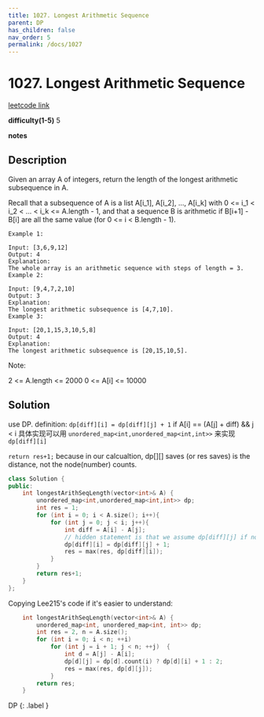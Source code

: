 ```yaml
---
title: 1027. Longest Arithmetic Sequence
parent: DP
has_children: false
nav_order: 5
permalink: /docs/1027
---
```

# 1027. Longest Arithmetic Sequence
[leetcode link](https://leetcode.com/problems/longest-arithmetic-sequence/)

**difficulty(1-5)** 
5

**notes**   


## Description
Given an array A of integers, return the length of the longest arithmetic subsequence in A.

Recall that a subsequence of A is a list A[i_1], A[i_2], ..., A[i_k] with 0 <= i_1 < i_2 < ... < i_k <= A.length - 1, and that a sequence B is arithmetic if B[i+1] - B[i] are all the same value (for 0 <= i < B.length - 1).

 
```
Example 1:

Input: [3,6,9,12]
Output: 4
Explanation: 
The whole array is an arithmetic sequence with steps of length = 3.
Example 2:

Input: [9,4,7,2,10]
Output: 3
Explanation: 
The longest arithmetic subsequence is [4,7,10].
Example 3:

Input: [20,1,15,3,10,5,8]
Output: 4
Explanation: 
The longest arithmetic subsequence is [20,15,10,5].
```

Note:

2 <= A.length <= 2000
0 <= A[i] <= 10000


## Solution
use DP. 
definition:
`dp[diff][i] = dp[diff][j] + 1` if A[i] == (A[j] + diff) && j < i
具体实现可以用 `unordered_map<int,unordered_map<int,int>>` 来实现 `dp[diff][i]`

`return res+1;` because in our calcualtion, dp[][] saves (or res saves) is the distance, not the node(number) counts. 

```c++
class Solution {
public:
    int longestArithSeqLength(vector<int>& A) {
        unordered_map<int,unordered_map<int,int>> dp;
        int res = 1;
        for (int i = 0; i < A.size(); i++){
            for (int j = 0; j < i; j++){
                int diff = A[i] - A[j];
                // hidden statement is that we assume dp[diff][j] if not existing, return 0
                dp[diff][i] = dp[diff][j] + 1; 
                res = max(res, dp[diff][i]);
            }
        }
        return res+1;
    }
};
```

Copying Lee215's code if it's easier to understand:
```c++
    int longestArithSeqLength(vector<int>& A) {
        unordered_map<int, unordered_map<int, int>> dp;
        int res = 2, n = A.size();
        for (int i = 0; i < n; ++i)
            for (int j = i + 1; j < n; ++j)  {
                int d = A[j] - A[i];
                dp[d][j] = dp[d].count(i) ? dp[d][i] + 1 : 2;
                res = max(res, dp[d][j]);
            }
        return res;
    }
```

DP
{: .label }